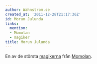 ```yaml
---
author: Wahnstrom.se
created_at: '2011-12-28T21:17:36Z'
id: Morun Julunda
links:
  mention:
  - Momolan
  - magiker
title: Morun Julunda
---
```


En av de största [magikerna] från [Momolan].

  [magikerna]: magiker
  [Momolan]: Momolan